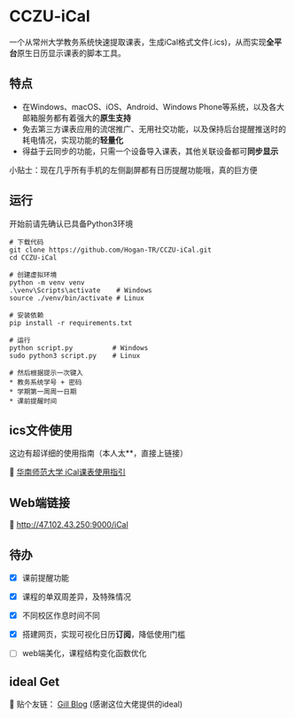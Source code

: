 # CCZU-iCal

一个从常州大学教务系统快速提取课表，生成iCal格式文件(.ics)，从而实现**全平台**原生日历显示课表的脚本工具。



## 特点

- 在Windows、macOS、iOS、Android、Windows Phone等系统，以及各大邮箱服务都有着强大的**原生支持**
- 免去第三方课表应用的流氓推广、无用社交功能，以及保持后台提醒推送时的耗电情况，实现功能的**轻量化**
- 得益于云同步的功能，只需一个设备导入课表，其他关联设备都可**同步显示**

小贴士：现在几乎所有手机的左侧副屏都有日历提醒功能哦，真的巨方便



## 运行

开始前请先确认已具备Python3环境

```shell
# 下载代码
git clone https://github.com/Hogan-TR/CCZU-iCal.git
cd CCZU-iCal

# 创建虚拟环境
python -m venv venv
.\venv\Scripts\activate    # Windows
source ./venv/bin/activate # Linux

# 安装依赖
pip install -r requirements.txt

# 运行
python script.py          # Windows
sudo python3 script.py    # Linux

# 然后根据提示一次键入
* 教务系统学号 + 密码
* 学期第一周周一日期
* 课前提醒时间
```



## ics文件使用

这边有超详细的使用指南（本人太**，直接上链接）

 :star2:  ​[华南师范大学 iCal课表使用指引](https://i.scnu.edu.cn/ical/doc#%E5%AF%BC%E5%85%A5%E7%9A%84%E6%AD%A5%E9%AA%A4)



## Web端链接

 🔗  http://47.102.43.250:9000/iCal 



## 待办

- [x] 课前提醒功能

- [x] 课程的单双周差异，及特殊情况

- [x] 不同校区作息时间不同

- [x] 搭建网页，实现可视化日历**订阅**，降低使用门槛

- [ ] web端美化，课程结构变化函数优化

  

## ideal Get

:pray:  贴个友链： [Gill Blog](http://chanjh.com/post/0031/)  (感谢这位大佬提供的ideal)
